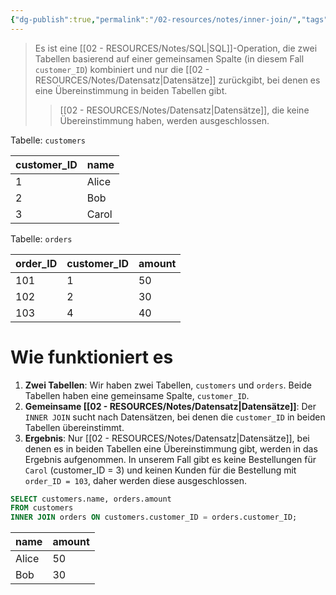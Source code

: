 ```yaml
---
{"dg-publish":true,"permalink":"/02-resources/notes/inner-join/","tags":["code/SQL","datenbank"],"noteIcon":"","updated":"2025-07-12T13:31:41.000+02:00"}
---
```


>Es ist eine [[02 - RESOURCES/Notes/SQL\|SQL]]-Operation, die zwei Tabellen basierend auf einer gemeinsamen Spalte (in diesem Fall `customer_ID`) kombiniert und nur die [[02 - RESOURCES/Notes/Datensatz\|Datensätze]] zurückgibt, bei denen es eine Übereinstimmung in beiden Tabellen gibt. 
>>[[02 - RESOURCES/Notes/Datensatz\|Datensätze]], die keine Übereinstimmung haben, werden ausgeschlossen.

Tabelle: `customers` 

|customer_ID|name|
|---|---|
|1|Alice|
|2|Bob|
|3|Carol|

Tabelle: `orders` 

|order_ID|customer_ID|amount|
|---|---|---|
|101|1|50|
|102|2|30|
|103|4|40|

# Wie funktioniert es

1. **Zwei Tabellen**: Wir haben zwei Tabellen, `customers` und `orders`. Beide Tabellen haben eine gemeinsame Spalte, `customer_ID`.
2. **Gemeinsame [[02 - RESOURCES/Notes/Datensatz\|Datensätze]]**: Der `INNER JOIN` sucht nach Datensätzen, bei denen die `customer_ID` in beiden Tabellen übereinstimmt.
3. **Ergebnis**: Nur [[02 - RESOURCES/Notes/Datensatz\|Datensätze]], bei denen es in beiden Tabellen eine Übereinstimmung gibt, werden in das Ergebnis aufgenommen. In unserem Fall gibt es keine Bestellungen für `Carol` (customer_ID = 3) und keinen Kunden für die Bestellung mit `order_ID = 103`, daher werden diese ausgeschlossen.

```sql
SELECT customers.name, orders.amount
FROM customers
INNER JOIN orders ON customers.customer_ID = orders.customer_ID;
```

|name|amount|
|---|---|
|Alice|50|
|Bob|30|
